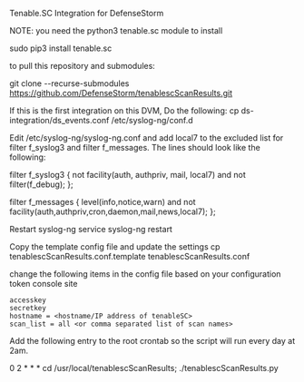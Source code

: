 Tenable.SC Integration for DefenseStorm

NOTE: you need the python3 tenable.sc module to install

sudo pip3 install tenable.sc

to pull this repository and submodules:

git clone --recurse-submodules https://github.com/DefenseStorm/tenablescScanResults.git

If this is the first integration on this DVM, Do the following:
cp ds-integration/ds_events.conf /etc/syslog-ng/conf.d

Edit /etc/syslog-ng/syslog-ng.conf and add local7 to the excluded list for filter f_syslog3 and filter f_messages. The lines should look like the following:

filter f_syslog3 { not facility(auth, authpriv, mail, local7) and not filter(f_debug); };

filter f_messages { level(info,notice,warn) and not facility(auth,authpriv,cron,daemon,mail,news,local7); };

Restart syslog-ng service syslog-ng restart

Copy the template config file and update the settings
cp tenablescScanResults.conf.template tenablescScanResults.conf

change the following items in the config file based on your configuration token console site

	accesskey 
	secretkey
	hostname = <hostname/IP address of tenableSC>
	scan_list = all <or comma separated list of scan names>

Add the following entry to the root crontab so the script will run every day at 2am.

0 2 * * * cd /usr/local/tenablescScanResults; ./tenablescScanResults.py
